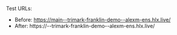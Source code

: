 Test URLs:

- Before: https://main--trimark-franklin-demo--alexm-ens.hlx.live/
- After: https://<branch>--trimark-franklin-demo--alexm-ens.hlx.live/
